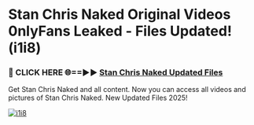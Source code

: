 # Stan Chris Naked Original Videos 0nlyFans Leaked - Files Updated! (i1i8)

<h3>🔴 CLICK HERE 🌐==►► <a href="https://tinyurl.com/yckcrads" rel="nofollow">Stan Chris Naked Updated Files</a></h3>

Get Stan Chris Naked and all content. Now you can access all videos and pictures of Stan Chris Naked. New Updated Files 2025!

[![i1i8](https://i.imgur.com/hpKpOFt.gif)](https://tinyurl.com/yckcrads)
